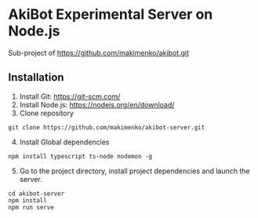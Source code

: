 # AkiBot Experimental Server on Node.js
Sub-project of https://github.com/makimenko/akibot.git

## Installation
1. Install Git: https://git-scm.com/
2. Install Node.js: https://nodejs.org/en/download/
3. Clone repository
```
git clone https://github.com/makimenko/akibot-server.git
```

4. Install Global dependencies
```
npm install typescript ts-node nodemon -g
```

5. Go to the project directory, install project dependencies and launch the server.
```
cd akibot-server
npm install
npm run serve
```
